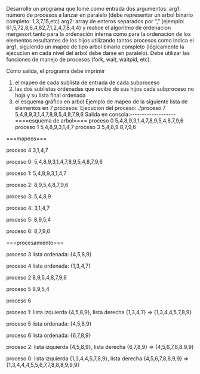 Desarrolle un programa que tome como entrada dos argumentos:
 arg1: número de procesos a lanzar en paralelo (debe representar un arbol binario
 completo: 1,3,7,15,etc)
 arg2: array de enteros separados por “,” (ejemplo: 61,5,72,8,6,4,82,7,1,2,4,7,8,4,4)
 y realice el algoritmo de ordenacion mergesort tanto para la ordenación interna como para
 la ordenacion de los elementos resultantes de los hijos utilizando tantos procesos como
 indica el arg1, siguiendo un mapeo de tipo arbol binario completo (lógicamente la
 ejecucion en cada nivel del arbol debe darse en paralelo). Debe utilizar las funciones de
 manejo de procesos (fork, wait, waitpid, etc).
 
 Como salida, el programa debe imprimir
 1) el mapeo de cada sublista de entrada de cada subproceso
 2) las dos sublistas ordenadas que recibe de sus hijos cada subproceso no hoja y su lista
 final ordenada
 3) el esquema gráfico en arbol
 Ejemplo de mapeo de la siguiente lista de elementos en 7 procesos:
Ejecucion del proceso:
 ./proceso 7 5,4,8,9,3,1,4,7,8,9,5,4,8,7,9,6
Salida en consola:-------------------
====esquema de arbol====
proceso 0
 5,4,8,9,3,1,4,7,8,9,5,4,8,7,9,6
 proceso 1
 5,4,8,9,3,1,4,7
 proceso 3
 5,4,8,9
 8,7,9,6

 ===mapeos===
 
 proceso 4
 3,1,4,7
 
 proceso 0: 5,4,8,9,3,1,4,7,8,9,5,4,8,7,9,6
 
 proceso 1: 5,4,8,9,3,1,4,7
 
 proceso 2: 8,9,5,4,8,7,9,6
 
 proceso 3: 5,4,8,9
 
 proceso 4: 3,1,4,7
 
 proceso 5: 8,9,5,4
 
 proceso 6: 8,7,9,6
 
 ===procesamiento===
 
 proceso 3 lista ordenada: {4,5,8,9}
 
 proceso 4 lista ordenada: {1,3,4,7}
 
 proceso 2
 8,9,5,4,8,7,9,6
 
 proceso 5
 8,9,5,4
 
 proceso 6
 
 proceso 1: lista izquierda {4,5,8,9}, lista derecha {1,3,4,7} => {1,3,4,4,5,7,8,9}
 
 proceso 5 lista ordenada: {4,5,8,9}
 
 proceso 6 lista ordenada: {6,7,8,9}
 
 proceso 2: lista izquierda {4,5,8,9}, lista derecha {6,7,8,9} => {4,5,6,7,8,8,9,9}
 
 proceso 0: lista izquierda {1,3,4,4,5,7,8,9}, lista derecha {4,5,6,7,8,8,9,9} =>
{1,3,4,4,4,5,5,6,7,7,8,8,8,9,9,9}